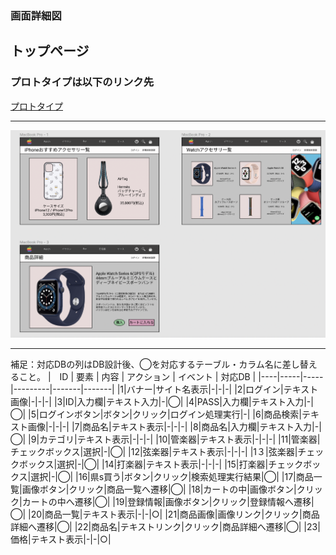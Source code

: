 ### 画面詳細図
## トップページ
### プロトタイプは以下のリンク先
[プロトタイプ](https://www.figma.com/file/AJ51K2GigkFqmzrUrfUCnE/Untitled)
*****

<img src="../img/toporigin.png" width="1000">

*****
補足：対応DBの列はDB設計後、◯を対応するテーブル・カラム名に差し替えること。
|　ID | 要素 | 内容 | アクション | イベント | 対応DB |
|----|-----|-----|---------|-------|-------|
|1|バナー|サイト名表示|-|-|-|
|2|ログイン|テキスト画像|-|-|-|
|3|ID|入力欄|テキスト入力|-|◯|
|4|PASS|入力欄|テキスト入力|-|◯|
|5|ログインボタン|ボタン|クリック|ログイン処理実行|-|
|6|商品検索|テキスト画像|-|-|-|
|7|商品名|テキスト表示|-|-|-|
|8|商品名|入力欄|テキスト入力|-|◯|
|9|カテゴリ|テキスト表示|-|-|-|
|10|管楽器|テキスト表示|-|-|-|
|11|管楽器|チェックボックス|選択|-|◯|
|12|弦楽器|テキスト表示|-|-|-|
|1３|弦楽器|チェックボックス|選択|-|◯|
|14|打楽器|テキスト表示|-|-|-|
|15|打楽器|チェックボックス|選択|-|◯|
|16|県s買う|ボタン|クリック|検索処理実行結果|◯|
|17|商品一覧|画像ボタン|クリック|商品一覧へ遷移|◯|
|18|カートの中|画像ボタン|クリック|カートの中へ遷移|◯|
|19|登録情報|画像ボタン|クリック|登録情報へ遷移|◯|
|20|商品一覧|テキスト表示|-|-|○|
|21|商品画像|画像リンク|クリック|商品詳細へ遷移|◯|
|22|商品名|テキストリンク|クリック|商品詳細へ遷移|◯|
|23|価格|テキスト表示|-|-|○|
